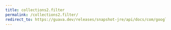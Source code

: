 ```yaml
---
title: collections2.filter
permalink: /collections2.filter/
redirect_to: https://guava.dev/releases/snapshot-jre/api/docs/com/google/common/collect/Collections2.html#filter-java.util.Collection-com.google.common.base.Predicate-
---
```

